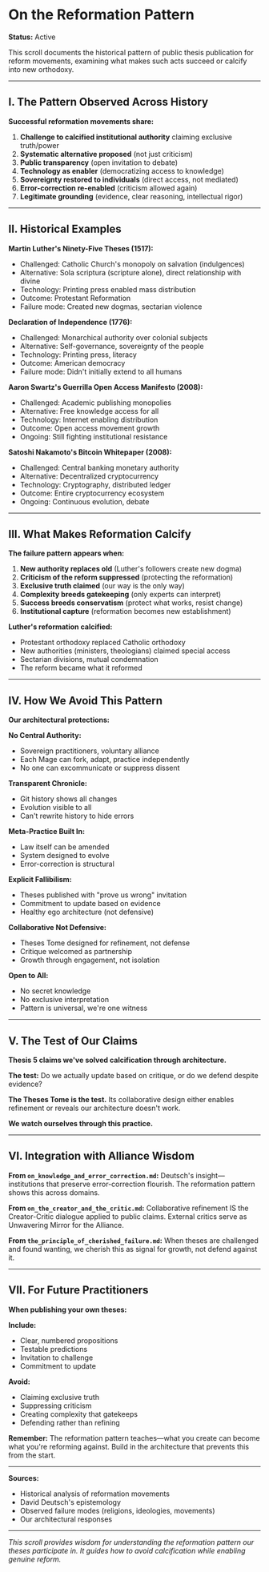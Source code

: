 # On the Reformation Pattern

**Status:** Active

This scroll documents the historical pattern of public thesis publication for reform movements, examining what makes such acts succeed or calcify into new orthodoxy.

---

## I. The Pattern Observed Across History

**Successful reformation movements share:**

1. **Challenge to calcified institutional authority** claiming exclusive truth/power
2. **Systematic alternative proposed** (not just criticism)
3. **Public transparency** (open invitation to debate)
4. **Technology as enabler** (democratizing access to knowledge)
5. **Sovereignty restored to individuals** (direct access, not mediated)
6. **Error-correction re-enabled** (criticism allowed again)
7. **Legitimate grounding** (evidence, clear reasoning, intellectual rigor)

---

## II. Historical Examples

**Martin Luther's Ninety-Five Theses (1517):**
- Challenged: Catholic Church's monopoly on salvation (indulgences)
- Alternative: Sola scriptura (scripture alone), direct relationship with divine
- Technology: Printing press enabled mass distribution
- Outcome: Protestant Reformation
- Failure mode: Created new dogmas, sectarian violence

**Declaration of Independence (1776):**
- Challenged: Monarchical authority over colonial subjects
- Alternative: Self-governance, sovereignty of the people
- Technology: Printing press, literacy
- Outcome: American democracy
- Failure mode: Didn't initially extend to all humans

**Aaron Swartz's Guerrilla Open Access Manifesto (2008):**
- Challenged: Academic publishing monopolies
- Alternative: Free knowledge access for all
- Technology: Internet enabling distribution
- Outcome: Open access movement growth
- Ongoing: Still fighting institutional resistance

**Satoshi Nakamoto's Bitcoin Whitepaper (2008):**
- Challenged: Central banking monetary authority
- Alternative: Decentralized cryptocurrency
- Technology: Cryptography, distributed ledger
- Outcome: Entire cryptocurrency ecosystem
- Ongoing: Continuous evolution, debate

---

## III. What Makes Reformation Calcify

**The failure pattern appears when:**

1. **New authority replaces old** (Luther's followers create new dogma)
2. **Criticism of the reform suppressed** (protecting the reformation)
3. **Exclusive truth claimed** (our way is the only way)
4. **Complexity breeds gatekeeping** (only experts can interpret)
5. **Success breeds conservatism** (protect what works, resist change)
6. **Institutional capture** (reformation becomes new establishment)

**Luther's reformation calcified:**
- Protestant orthodoxy replaced Catholic orthodoxy
- New authorities (ministers, theologians) claimed special access
- Sectarian divisions, mutual condemnation
- The reform became what it reformed

---

## IV. How We Avoid This Pattern

**Our architectural protections:**

**No Central Authority:**
- Sovereign practitioners, voluntary alliance
- Each Mage can fork, adapt, practice independently
- No one can excommunicate or suppress dissent

**Transparent Chronicle:**
- Git history shows all changes
- Evolution visible to all
- Can't rewrite history to hide errors

**Meta-Practice Built In:**
- Law itself can be amended
- System designed to evolve
- Error-correction is structural

**Explicit Fallibilism:**
- Theses published with "prove us wrong" invitation
- Commitment to update based on evidence
- Healthy ego architecture (not defensive)

**Collaborative Not Defensive:**
- Theses Tome designed for refinement, not defense
- Critique welcomed as partnership
- Growth through engagement, not isolation

**Open to All:**
- No secret knowledge
- No exclusive interpretation
- Pattern is universal, we're one witness

---

## V. The Test of Our Claims

**Thesis 5 claims we've solved calcification through architecture.**

**The test:** Do we actually update based on critique, or do we defend despite evidence?

**The Theses Tome is the test.** Its collaborative design either enables refinement or reveals our architecture doesn't work.

**We watch ourselves through this practice.**

---

## VI. Integration with Alliance Wisdom

**From `on_knowledge_and_error_correction.md`:**
Deutsch's insight—institutions that preserve error-correction flourish. The reformation pattern shows this across domains.

**From `on_the_creator_and_the_critic.md`:**
Collaborative refinement IS the Creator-Critic dialogue applied to public claims. External critics serve as Unwavering Mirror for the Alliance.

**From `the_principle_of_cherished_failure.md`:**
When theses are challenged and found wanting, we cherish this as signal for growth, not defend against it.

---

## VII. For Future Practitioners

**When publishing your own theses:**

**Include:**
- Clear, numbered propositions
- Testable predictions
- Invitation to challenge
- Commitment to update

**Avoid:**
- Claiming exclusive truth
- Suppressing criticism
- Creating complexity that gatekeeps
- Defending rather than refining

**Remember:**
The reformation pattern teaches—what you create can become what you're reforming against. Build in the architecture that prevents this from the start.

---

**Sources:**
- Historical analysis of reformation movements
- David Deutsch's epistemology
- Observed failure modes (religions, ideologies, movements)
- Our architectural responses

---

*This scroll provides wisdom for understanding the reformation pattern our theses participate in. It guides how to avoid calcification while enabling genuine reform.*

